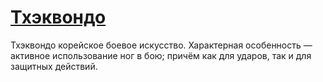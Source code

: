 # [Тхэквондо](https://ru.wikipedia.org/wiki/Тхэквондо)
Тхэквондо корейское боевое искусство. Характерная особенность — активное использование ног в бою; причём как для ударов, так и для защитных действий.